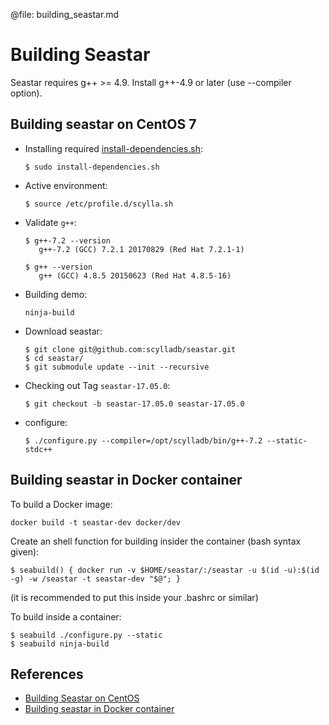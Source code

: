 @file: building_seastar.md

# Building Seastar

Seastar requires g++ >= 4.9.  Install g++-4.9 or later (use --compiler option).

## Building seastar on CentOS 7
- Installing required [install-dependencies.sh](install-dependencies.sh):

    ```$ sudo install-dependencies.sh```
    
- Active environment:

     ```$ source /etc/profile.d/scylla.sh```
     
- Validate `g++`:
   
   ```
   $ g++-7.2 --version
      g++-7.2 (GCC) 7.2.1 20170829 (Red Hat 7.2.1-1)

   $ g++ --version
      g++ (GCC) 4.8.5 20150623 (Red Hat 4.8.5-16)
     ```
     
- Building demo:
  
    ```ninja-build```
    
- Download seastar:
     ```
     $ git clone git@github.com:scylladb/seastar.git
     $ cd seastar/
     $ git submodule update --init --recursive
     ```
 - Checking out Tag `seastar-17.05.0`:
    ```
    $ git checkout -b seastar-17.05.0 seastar-17.05.0
    ```
 - configure:
   ```
   $ ./configure.py --compiler=/opt/scylladb/bin/g++-7.2 --static-stdc++

    ```
    
## Building seastar in Docker container

To build a Docker image:

```
docker build -t seastar-dev docker/dev
```

Create an shell function for building insider the container (bash syntax given):

```
$ seabuild() { docker run -v $HOME/seastar/:/seastar -u $(id -u):$(id -g) -w /seastar -t seastar-dev "$@"; }
```

(it is recommended to put this inside your .bashrc or similar)

To build inside a container:

```    
$ seabuild ./configure.py --static
$ seabuild ninja-build
```
## References
- [Building Seastar on CentOS](https://github.com/scylladb/seastar/blob/master/doc/building-centos.md)
- [Building seastar in Docker container](https://github.com/scylladb/seastar/blob/master/doc/building-docker.md)

